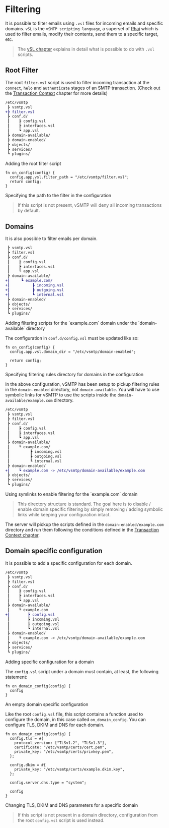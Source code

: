 # Filtering

It is possible to filter emails using `.vsl` files for incoming emails and specific domains. `vSL` is the `vSMTP scripting language`, a superset of [Rhai](https://rhai.rs/) which is used to filter emails, modify their contents, send them to a specific target, etc.

> The [vSL chapter](../../filtering/vsl.md) explains in detail what is possible to do with `.vsl` scripts.

## Root Filter

The root `filter.vsl` script is used to filter incoming transaction at the `connect`, `helo` and `authenticate` stages of an SMTP transaction. (Check out the [Transaction Context](../../filtering/transaction.md) chapter for more details)

```diff
/etc/vsmtp
 ┣ vsmtp.vsl
+┣ filter.vsl
 ┣ conf.d/
 ┃    ┣ config.vsl
 ┃    ┣ interfaces.vsl
 ┃    ┗ app.vsl
 ┣ domain-available/
 ┣ domain-enabled/
 ┣ objects/
 ┣ services/
 ┗ plugins/
```
<p class="ann"> Adding the root filter script </p>

```rust,ignore
fn on_config(config) {
  config.app.vsl.filter_path = "/etc/vsmtp/filter.vsl";
  return config;
}
```
<p class="ann"> Specifying the path to the filter in the configuration </p>

> If this script is not present, vSMTP will deny all incoming transactions by default.

## Domains

It is also possible to filter emails per domain.

```diff
 ┣ vsmtp.vsl
 ┣ filter.vsl
 ┣ conf.d/
 ┃    ┣ config.vsl
 ┃    ┣ interfaces.vsl
 ┃    ┗ app.vsl
 ┣ domain-available/
+┃     ┗ example.com/
+┃          ┣ incoming.vsl
+┃          ┣ outgoing.vsl
+┃          ┗ internal.vsl
 ┣ domain-enabled/
 ┣ objects/
 ┣ services/
 ┗ plugins/
```
<p class="ann"> Adding filtering scripts for the `example.com` domain under the `domain-available` directory </p>

The configuration in `conf.d/config.vsl` must be updated like so:

```rust,ignore
fn on_config(config) {
  config.app.vsl.domain_dir = "/etc/vsmtp/domain-enabled";

  return config;
}
```
<p class="ann"> Specifying filtering rules directory for domains in the configuration </p>

In the above configuration, vSMTP has been setup to pickup filtering rules in the `domain-enabled` directory, not `domain-available`. You will have to use symbolic links for vSMTP to use the scripts inside the `domain-available/example.com` directory.

```diff
/etc/vsmtp
 ┣ vsmtp.vsl
 ┣ filter.vsl
 ┣ conf.d/
 ┃    ┣ config.vsl
 ┃    ┣ interfaces.vsl
 ┃    ┗ app.vsl
 ┣ domain-available/
 ┃    ┗ example.com/
 ┃         ┣ incoming.vsl
 ┃         ┣ outgoing.vsl
 ┃         ┗ internal.vsl
 ┣ domain-enabled/
+┃    ┗ example.com -> /etc/vsmtp/domain-available/example.com
 ┣ objects/
 ┣ services/
 ┗ plugins/
```

<p class="ann"> Using symlinks to enable filtering for the `example.com` domain </p>

> This directory structure is standard. The goal here is to disable / enable domain specific filtering by simply removing / adding symbolic links while keeping your configuration intact.

The server will pickup the scripts defined in the `domain-enabled/example.com` directory and run them following the conditions defined in the [Transaction Context chapter](../../filtering/transaction.md).

## Domain specific configuration

It is possible to add a specific configuration for each domain.

```diff
/etc/vsmtp
 ┣ vsmtp.vsl
 ┣ filter.vsl
 ┣ conf.d/
 ┃    ┣ config.vsl
 ┃    ┣ interfaces.vsl
 ┃    ┗ app.vsl
 ┣ domain-available/
 ┃    ┗ example.com
+┃        ┣ config.vsl
 ┃        ┣ incoming.vsl
 ┃        ┣ outgoing.vsl
 ┃        ┗ internal.vsl
 ┣ domain-enabled/
 ┃    ┗ example.com -> /etc/vsmtp/domain-available/example.com
 ┣ objects/
 ┣ services/
 ┗ plugins/
```

<p class="ann"> Adding specific configuration for a domain </p>

The `config.vsl` script under a domain must contain, at least, the following statement:

```rust,ignore
fn on_domain_config(config) {
  config
}
```
<p class="ann"> An empty domain specific configuration </p>

Like the root `config.vsl` file, this script contains a function used to configure the domain, in this case called `on_domain_config`. You can configure TLS, DKIM and DNS for each domain.

```rust,ignore
fn on_domain_config(config) {
  config.tls = #{
    protocol_version: ["TLSv1.2", "TLSv1.3"],
    certificate: "/etc/vsmtp/certs/cert.pem",
    private_key: "/etc/vsmtp/certs/privkey.pem",
  };

  config.dkim = #{
    private_key: "/etc/vsmtp/certs/example.dkim.key",
  };

  config.server.dns.type = "system";

  config
}
```

<p class="ann"> Changing TLS, DKIM and DNS parameters for a specific domain </p>

> If this script is not present in a domain directory, configuration from the root `config.vsl` script is used instead.
